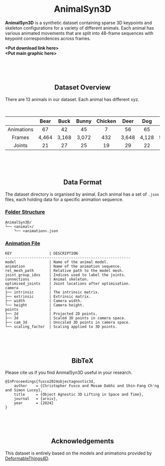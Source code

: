 <div align="center">

  # AnimalSyn3D 

</div>

**AnimalSyn3D** is a synthetic dataset containing sparse 3D keypoints and skeleton configurations for a variety of different animals. Each animal has various animated movements that are split into 48-frame sequences with keypoint correspondences across frames.

**\<Put download link here\>**  
**\<Put main graphic here\>**  

<br />
<div align="center" style="padding-top: 30px;">

  ## Dataset Overview

</div>

There are 13 animals in our dataset. Each animal has different xyz.

<br />

<div align="center">

  |  | Bear | Buck | Bunny | Chicken | Deer | Dog | Elk | Fox | Moose | Puma | Rabbit | Raccoon | Tiger | Total |
  | :-: | :-: | :-: | :-: | :-: | :-: | :-: | :-: | :-: | :-: | :-: | :-: | :-: | :-: | :-: |
  | Animations | 67 | 42 | 45 | 7 | 56 | 65 | 67 | 37 | 59 | 68 | 45 | 54 | 66 | 678 |
  | Frames | 4,464 | 3,168 | 3,072 | 432 | 3,648 | 4,128 | 5,328 | 2,304 | 3,792 | 5,808 | 3,072 | 4,176 | 4,992 | 48,384 |
  | Joints | 21 | 27 | 25 | 19 | 29 | 22 | 26 | 26 | 29 | 26 | 25 | 28 | 27 | 330 |

</div>
<br />


<div align="center" style="padding-top: 30px;">

  ## Data Format 

</div>
<!-- <br /> -->

The dataset directory is organised by animal. Each animal has a set of `.json` files, each holding data for a specific animation sequence.

### <u>Folder Structure</u>
```
AnimalSyn3D/
└── <animal>/
    └── <animation>.json
```


### <u>Animation File</u>
```
KEY                 | DESCRIPTION
---------------------------------------------------------
model               | Name of the animal model.
animation           | Name of the animation sequence.
rel_mesh_path       | Relative path to the model mesh.
joint_group_idxs    | Indices used to label the joints.
connections         | Animal skeleton.
optimised_joints    | Joint locations after optimisation.
camera              | 
├── intrinsic       | The intrinsic matrix.
├── extrinsic       | Extrinsic matrix.
├── width           | Camera width.
└── height          | Camera height.
points              | 
├── 2d              | Projected 2D points.
├── 3d              | Scaled 3D points in camera space.
├── cam_3d          | Unscaled 3D points in camera space.
└── scaling_factor  | Scaling applied to 3D points.
```

<br />
<div align="center" style="padding-top: 30px;">

  ## BibTeX

</div>

Please cite us if you find AnimalSyn3D useful in your research.

```
@InProceedings{fusco2024objectagnostic3d,
    author    = {Christopher Fusco and Mosam Dabhi and Shin-Fang Ch'ng and Simon Lucey},
    title     = {Object Agnostic 3D Lifting in Space and Time},
    journal   = {arxiv},
    year      = {2024}
}
```

<br />
<div align="center" style="padding-top: 30px;">

  ## Acknowledgements

</div>

This dataset is entirely based on the models and animations provided by <a target="_black" href="https://github.com/rabbityl/DeformingThings4D?tab=readme-ov-file">DeformableThings4D</a>.